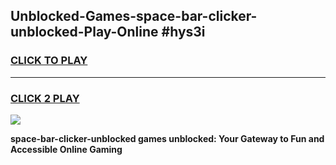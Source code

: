 
## Unblocked-Games-space-bar-clicker-unblocked-Play-Online #hys3i
<h3>
<a href="https://news.freeplayer.one?title=space-bar-clicker-unblocked&ref=3">CLICK TO PLAY</a></h3>
<hr>

<h3>
<a href="https://news.freeplayer.one?title=space-bar-clicker-unblocked&ref=3">CLICK 2 PLAY</a>
  
</h3>

<a href="https://news.freeplayer.one?title=space-bar-clicker-unblocked&ref=3"><img src="https://clearcache.store/games.png"></a>


**space-bar-clicker-unblocked games unblocked: Your Gateway to Fun and Accessible Online Gaming**
